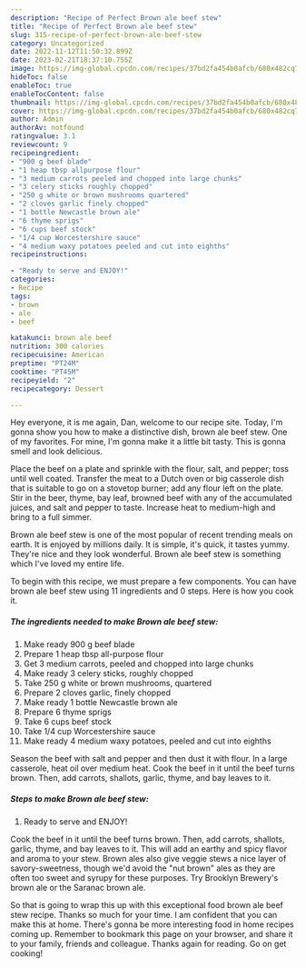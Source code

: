 ```yaml
---
description: "Recipe of Perfect Brown ale beef stew"
title: "Recipe of Perfect Brown ale beef stew"
slug: 315-recipe-of-perfect-brown-ale-beef-stew
category: Uncategorized
date: 2022-11-12T11:50:32.899Z
date: 2023-02-21T18:37:10.755Z
image: https://img-global.cpcdn.com/recipes/37bd2fa454b0afcb/680x482cq70/brown-ale-beef-stew-recipe-main-photo.jpg
hideToc: false
enableToc: true
enableTocContent: false
thumbnail: https://img-global.cpcdn.com/recipes/37bd2fa454b0afcb/680x482cq70/brown-ale-beef-stew-recipe-main-photo.jpg
cover: https://img-global.cpcdn.com/recipes/37bd2fa454b0afcb/680x482cq70/brown-ale-beef-stew-recipe-main-photo.jpg
author: Admin
authorAv: notfound
ratingvalue: 3.1
reviewcount: 9
recipeingredient:
- "900 g beef blade"
- "1 heap tbsp allpurpose flour"
- "3 medium carrots peeled and chopped into large chunks"
- "3 celery sticks roughly chopped"
- "250 g white or brown mushrooms quartered"
- "2 cloves garlic finely chopped"
- "1 bottle Newcastle brown ale"
- "6 thyme sprigs"
- "6 cups beef stock"
- "1/4 cup Worcestershire sauce"
- "4 medium waxy potatoes peeled and cut into eighths"
recipeinstructions:

- "Ready to serve and ENJOY!"
categories:
- Recipe
tags:
- brown
- ale
- beef

katakunci: brown ale beef 
nutrition: 300 calories
recipecuisine: American
preptime: "PT24M"
cooktime: "PT45M"
recipeyield: "2"
recipecategory: Dessert

---
```



Hey everyone, it is me again, Dan, welcome to our recipe site. Today, I'm gonna show you how to make a distinctive dish, brown ale beef stew. One of my favorites. For mine, I'm gonna make it a little bit tasty. This is gonna smell and look delicious.

Place the beef on a plate and sprinkle with the flour, salt, and pepper; toss until well coated. Transfer the meat to a Dutch oven or big casserole dish that is suitable to go on a stovetop burner; add any flour left on the plate. Stir in the beer, thyme, bay leaf, browned beef with any of the accumulated juices, and salt and pepper to taste. Increase heat to medium-high and bring to a full simmer.

Brown ale beef stew is one of the most popular of recent trending meals on earth. It is enjoyed by millions daily. It is simple, it's quick, it tastes yummy. They're nice and they look wonderful. Brown ale beef stew is something which I've loved my entire life.


To begin with this recipe, we must prepare a few components. You can have brown ale beef stew using 11 ingredients and 0 steps. Here is how you cook it.

<!--inarticleads1-->

##### The ingredients needed to make Brown ale beef stew:

1. Make ready 900 g beef blade
1. Prepare 1 heap tbsp all-purpose flour
1. Get 3 medium carrots, peeled and chopped into large chunks
1. Make ready 3 celery sticks, roughly chopped
1. Take 250 g white or brown mushrooms, quartered
1. Prepare 2 cloves garlic, finely chopped
1. Make ready 1 bottle Newcastle brown ale
1. Prepare 6 thyme sprigs
1. Take 6 cups beef stock
1. Take 1/4 cup Worcestershire sauce
1. Make ready 4 medium waxy potatoes, peeled and cut into eighths


Season the beef with salt and pepper and then dust it with flour. In a large casserole, heat oil over medium heat. Cook the beef in it until the beef turns brown. Then, add carrots, shallots, garlic, thyme, and bay leaves to it. 

<!--inarticleads2-->

##### Steps to make Brown ale beef stew:


1. Ready to serve and ENJOY!

Cook the beef in it until the beef turns brown. Then, add carrots, shallots, garlic, thyme, and bay leaves to it. This will add an earthy and spicy flavor and aroma to your stew. Brown ales also give veggie stews a nice layer of savory-sweetness, though we&#39;d avoid the &#34;nut brown&#34; ales as they are often too sweet and syrupy for these purposes. Try Brooklyn Brewery&#39;s brown ale or the Saranac brown ale. 

So that is going to wrap this up with this exceptional food brown ale beef stew recipe. Thanks so much for your time. I am confident that you can make this at home. There's gonna be more interesting food in home recipes coming up. Remember to bookmark this page on your browser, and share it to your family, friends and colleague. Thanks again for reading. Go on get cooking!
